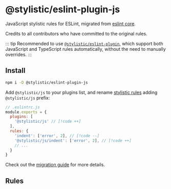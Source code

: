 # @stylistic/eslint-plugin-js

JavaScript stylistic rules for ESLint, migrated from [eslint core](https://github.com/eslint/eslint).

Credits to all contributors who have committed to the original rules.

::: tip
Recommended to use [`@stylistic/eslint-plugin`](/packages/default), which support both JavaScript and TypeScript rules automatically, without the need to manually overrides.
:::

## Install

```sh
npm i -D @stylistic/eslint-plugin-js
```

Add `@stylistic/js` to your plugins list, and rename [stylistic rules](#rules) adding `@stylistic/js` prefix:

```js
// .eslintrc.js
module.exports = {
  plugins: [
    '@stylistic/js' // [!code ++]
  ],
  rules: {
    'indent': ['error', 2], // [!code --]
    '@stylistic/js/indent': ['error', 2], // [!code ++]
    // ...  
  }
}
```

Check out the [migration guide](/guide/migration) for more details.

## Rules

<RuleList package="js" />
